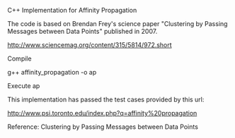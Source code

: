 C++ Implementation for Affinity Propagation
 
The code is based on Brendan Frey's science paper "Clustering by Passing Messages between Data Points" published in 2007.

http://www.sciencemag.org/content/315/5814/972.short
 
 
Compile

g++ affinity_propagation -o ap


Execute
ap


This implementation has passed the test cases provided by this url:

http://www.psi.toronto.edu/index.php?q=affinity%20propagation

 
Reference: Clustering by Passing Messages between Data Points